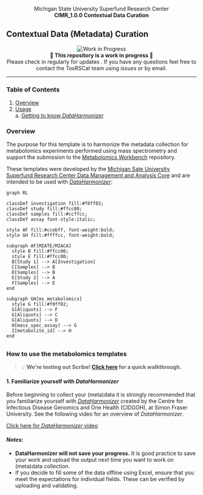 <p align="center">
Michigan State University Superfund Research Center <br>
<b> CIMR_1.0.0 Contextual Data Curation </b>
</p>

## Contextual Data (Metadata) Curation
<p align="center">  <img src="https://img.shields.io/badge/status-work%20in%20progress-yellow" alt="Work in Progress">  <br>  <strong>🚧 This repository is a work in progress 🚧</strong>  <br> Please check in regularly for updates .  If you have any questions feel free to contact the ToxRSCat team using <i>issues</i> or by email.</p>

---
### Table of Contents
1. [Overview](#overview)<br>
1. [Usage](#usage)<br>
	a. [Getting to know _DataHarmonizer_](#familiorize)<br>

<a id="overview"></a>
### Overview
The purpose for this template is to harmonize the metadata collection for metabolomics experiments performed using mass spectrometry and support the submission to the [Metabolomics Workbench](https://www.metabolomicsworkbench.org/) repository. 

These templates were developed by the [Michigan Sate University Superfund Research Center Data Management and Analysis Core](https://iit.msu.edu/centers/superfund/) and are intended to be used with [_DataHarmonizer_](https://github.com/cidgoh/DataHarmonizer): 

```mermaid
graph RL

classDef investigation fill:#f0ff02;
classDef study fill:#ffcc00;
classDef samples fill:#ccffcc;
classDef assay font-style:italic;

style AF fill:#ccebff, font-weight:bold;
style GH fill:#ffffcc, font-weight:bold;

subgraph AF[MIATE/MIACA]
  style B fill:#ffcc00;
  style E fill:#ffcc00;
  B[Study 1] --> A[Investigation]
  C[Samples] --> B
  D[Samples] --> B
  E[Study 2] --> A
  F[Samples] --> E
end

subgraph GH[ms_metabolomics]
  style G fill:#f0ff02;
  G[Aliquots] --> F
  G[Aliquots] --> C
  G[Aliquots] --> D
  H[mass_spec_assay] --> G
  I[metabolite_id] --> H
end
```

<a id="usage"></a>
---
### How to use the metabolomics templates
> :bulb: **We're testing out Scribe! [Click here](https://scribehow.com/embed/Mass_Spectrometry_metadata_collection__yfuie1rTSrK4OJ26z6t9PQ?skipIntro=true) for a quick walkthrough.**

 <a id="familiorize"></a>
#### 1.  Familiarize yourself with _DataHarmonizer_<br>

Before beginning to collect your (meta)data it is strongly recommended that you familiarize yourself with [_DataHarmonizer_](https://github.com/cidgoh/DataHarmonizer#usage) created by the Centre for Infectious Disease Genomics and One Health (CIDGOH), at Simon Fraser University. See the following video for an overview of _DataHarmonizer_.

[Click here for _DataHarmonizer_ video](https://youtu.be/rdN2_Vhwb8E)

#### _Notes_:
- __DataHarmonizer will not save your progress.__ It is good practice to save your work and upload the output next time you want to work on (meta)data collection.
- If you decide to fill some of the data offline using Excel, ensure that you meet the expectations for individual fields. These can be verified by uploading and validating.